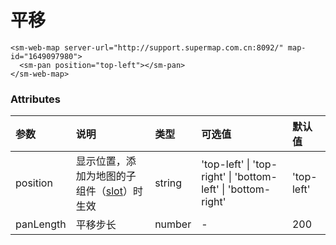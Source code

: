 # 平移

<sm-iframe src="http://iclient.supermap.io/examples/mapboxgl/components_pan_vue.html"></sm-iframe>

```vue
<sm-web-map server-url="http://support.supermap.com.cn:8092/" map-id="1649097980">
  <sm-pan position="top-left"></sm-pan>
</sm-web-map>
```

### Attributes

| 参数      | 说明                                                                            | 类型   | 可选值                                                       | 默认值     |
| :-------- | :------------------------------------------------------------------------------ | :----- | :----------------------------------------------------------- | :--------- |
| position  | 显示位置，添加为地图的子组件（[slot](https://cn.vuejs.org/v2/api/#slot)）时生效 | string | 'top-left' \| 'top-right' \| 'bottom-left' \| 'bottom-right' | 'top-left' |
| panLength | 平移步长                                                                        | number | -                                                            | 200        |
